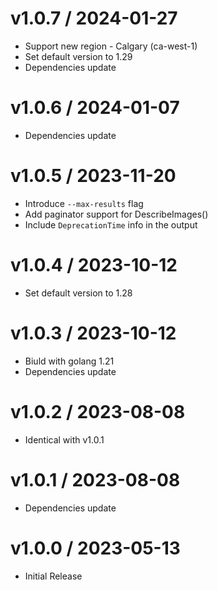 <!-- markdownlint-disable -->

# v1.0.7 / 2024-01-27

* Support new region - Calgary (ca-west-1)
* Set default version to 1.29
* Dependencies update

# v1.0.6 / 2024-01-07

* Dependencies update

# v1.0.5 / 2023-11-20

* Introduce `--max-results` flag
* Add paginator support for DescribeImages()
* Include `DeprecationTime` info in the output

# v1.0.4 / 2023-10-12

* Set default version to 1.28

# v1.0.3 / 2023-10-12

* Biuld with golang 1.21
* Dependencies update

# v1.0.2 / 2023-08-08

* Identical with v1.0.1

# v1.0.1 / 2023-08-08

* Dependencies update

# v1.0.0 / 2023-05-13

* Initial Release
